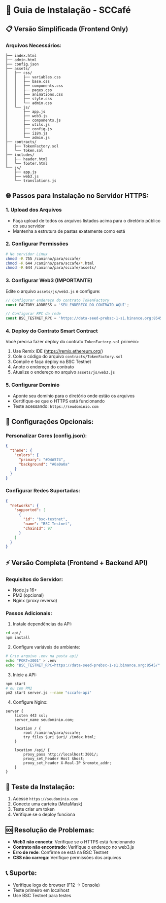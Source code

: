 # 🚀 Guia de Instalação - SCCafé

## 📋 Versão Simplificada (Frontend Only)

### Arquivos Necessários:
```
├── index.html
├── admin.html  
├── config.json
├── assets/
│   ├── css/
│   │   ├── variables.css
│   │   ├── base.css
│   │   ├── components.css
│   │   ├── pages.css
│   │   ├── animations.css
│   │   ├── style.css
│   │   └── admin.css
│   └── js/
│       ├── app.js
│       ├── web3.js
│       ├── components.js
│       ├── utils.js
│       ├── config.js
│       ├── i18n.js
│       └── admin.js
├── contracts/
│   ├── TokenFactory.sol
│   └── Token.sol
├── includes/
│   ├── header.html
│   └── footer.html
└── js/
    ├── app.js
    ├── web3.js
    └── translations.js
```

## 🌐 Passos para Instalação no Servidor HTTPS:

### 1. Upload dos Arquivos
- Faça upload de todos os arquivos listados acima para o diretório público do seu servidor
- Mantenha a estrutura de pastas exatamente como está

### 2. Configurar Permissões
```bash
# No servidor Linux
chmod -R 755 /caminho/para/sccafe/
chmod -R 644 /caminho/para/sccafe/*.html
chmod -R 644 /caminho/para/sccafe/assets/
```

### 3. Configurar Web3 (IMPORTANTE)
Edite o arquivo `assets/js/web3.js` e configure:

```javascript
// Configurar endereço do contrato TokenFactory
const FACTORY_ADDRESS = 'SEU_ENDERECO_DO_CONTRATO_AQUI';

// Configurar RPC da rede
const BSC_TESTNET_RPC = 'https://data-seed-prebsc-1-s1.binance.org:8545/';
```

### 4. Deploy do Contrato Smart Contract
Você precisa fazer deploy do contrato `TokenFactory.sol` primeiro:

1. Use Remix IDE (https://remix.ethereum.org/)
2. Cole o código do arquivo `contracts/TokenFactory.sol`
3. Compile e faça deploy na BSC Testnet
4. Anote o endereço do contrato
5. Atualize o endereço no arquivo `assets/js/web3.js`

### 5. Configurar Domínio
- Aponte seu domínio para o diretório onde estão os arquivos
- Certifique-se que o HTTPS está funcionando
- Teste acessando: `https://seudominio.com`

## 🔧 Configurações Opcionais:

### Personalizar Cores (config.json):
```json
{
  "theme": {
    "colors": {
      "primary": "#D4A574",
      "background": "#0a0a0a"
    }
  }
}
```

### Configurar Redes Suportadas:
```json
{
  "networks": {
    "supported": [
      {
        "id": "bsc-testnet",
        "name": "BSC Testnet",
        "chainId": 97
      }
    ]
  }
}
```

## ⚡ Versão Completa (Frontend + Backend API)

### Requisitos do Servidor:
- Node.js 16+ 
- PM2 (opcional)
- Nginx (proxy reverso)

### Passos Adicionais:
1. Instale dependências da API:
```bash
cd api/
npm install
```

2. Configure variáveis de ambiente:
```bash
# Crie arquivo .env na pasta api/
echo "PORT=3001" > .env
echo "BSC_TESTNET_RPC=https://data-seed-prebsc-1-s1.binance.org:8545/" >> .env
```

3. Inicie a API:
```bash
npm start
# ou com PM2
pm2 start server.js --name "sccafe-api"
```

4. Configure Nginx:
```nginx
server {
    listen 443 ssl;
    server_name seudominio.com;
    
    location / {
        root /caminho/para/sccafe;
        try_files $uri $uri/ /index.html;
    }
    
    location /api/ {
        proxy_pass http://localhost:3001/;
        proxy_set_header Host $host;
        proxy_set_header X-Real-IP $remote_addr;
    }
}
```

## 🎯 Teste da Instalação:

1. Acesse `https://seudominio.com`
2. Conecte uma carteira (MetaMask)
3. Teste criar um token
4. Verifique se o deploy funciona

## 🆘 Resolução de Problemas:

- **Web3 não conecta**: Verifique se o HTTPS está funcionando
- **Contrato não encontrado**: Verifique o endereço no web3.js
- **Erro de rede**: Confirme se está na BSC Testnet
- **CSS não carrega**: Verifique permissões dos arquivos

## 📞 Suporte:
- Verifique logs do browser (F12 → Console)
- Teste primeiro em localhost
- Use BSC Testnet para testes
